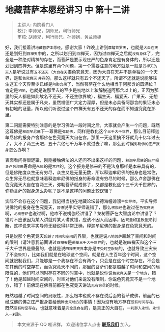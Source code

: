 # 地藏菩萨本愿经讲习 中 第十二讲

> 主讲人: 内院看门人 <br />
> 校订: 李师兄，胡师兄，利行师兄 <br />
> 审核: 胡师兄，利行师兄，孙师姐，黄兰师姐 <br />

好，我们接着讲`地藏菩萨本愿经`，感谢大家！昨晚上讲到`摩醯首罗天`，也就是`大自在天`还是划归到`四禅天`中的，之所以划归到四禅天，因为过四禅天之后就`没有身体`了，完全是一种绝对精神的存在，而菩萨是要示现庄严的色身肯定是有身体的，所以还是划归到四禅天。但是这里有两个问题，第一个需要注意的地方就是一般是`四禅天的天人`是听说过有`五不还天`（`大自在天`摄色究竟天，因为大自在天并不是单独的一个天界，是和`色究竟天` `并存`的，那么这样就只有五个不还天了，所谓不还就是说能够往生这五个天界至少已经是`阿那含果`了，当然菩萨在什么地相当于阿那含的圆满位？肯定是`初地`，也就是说那里去的至少是初地以上和解脱道阿那含以上的，正因为那里的天人都是如此故名不还天，不还生欲界故），福生天、福爱天、广果天、无想天其实都还是属于凡夫，虽然福德广大定力深厚，但是未必具备阿那含的果证未必有初地的证量，所以他们听说过这个四禅天有五不还天的存在而不知道究竟在那里。

第二问题需要特别注意的是学习佛法一段时间之后，大家就会产生一个问题，既然这尊佛是`释迦牟尼佛`下一尊佛是`弥勒佛`，同样是教化这个`三千大千世界`，那么目前释迦牟尼佛的报身卢舍那佛在色究竟天大自在宫，那里一天这里搞不好就几十亿年过去了，大不了两三天吧，五十六亿七千万年不就过去了嘛，那么到时候`弥勒佛的庄严报身`怎么办啊？

表面看问得很逻辑，刚刚接触佛法的人还问不出来这样的问题，`释迦牟尼佛`的`庄严报身卢舍那佛`寿命是`永恒`的是`常住`的，这个报身是修来的不是法身那样是本来具有的，但是佛陀度众生无有穷尽，众生又是无量无数，所以释迦牟尼佛的报身也是常住，众生界无尽也就意味着释迦牟尼佛的报身的寿命没有穷尽的时候，那么卢舍那佛在色究竟天大自在宫两三天，弥勒菩萨就成佛了，又都是教化这个三千大千世界的，弥勒菩萨的报身怎么办呢？是不是这样的问题比较逻辑？

实际不会存在这个问题，我记得当初在地藏论坛普德海幢诽谤`平实导师`，平实导师说佛陀的报身在色究竟天，`普德`说平实导师说错了，那么`楞伽经`也说过在`色究竟天`啊，`龙树菩萨`也说过啊，他咋不说楞伽经讲错了？龙树菩萨在大智度论中讲错了？错对不应该因为某人讲就对某人讲就错，应该不因人而因事，因`现量`和`圣教量`来判断，这样说来平实导师无疑说得非常正确，释迦牟尼佛的报身是在色究竟天的。

只是说那个色究竟天`超越了时间和空间`的界限，也就是说`八地菩萨`超越了空间和时间的限制（请注意我前面讲过`四禅天`是`遍覆三千大千世界`的，也就是说四禅天和这个三千大千世界是重叠的，也就是说`四禅天天界`本身是`不受时空限制`的，也就导致三灾来了不会`毁灭`），比如我们就是在地球这个空间，就是在人生百年这个时间，这个空间就限制我们，只能够是一个我存在不会有两个，只会是在这个时空存在，不会是在其他的时空存在，而色究竟天不同的，那里的菩萨们都是超越了时间和空间的局限性的，他们可以同时存在不同的时空中，也就是说你说`色究竟天`是一个`地方`，错了！他是超越时间空间的，时空对他们来说没有限制，你说色究竟天不是一个地方，错了！前佛现在佛目前都在色究竟天讲法`无有穷尽`的时候。

既然超越了时间空间的局限性，那么根本也就不存在说后面的菩萨成佛，前面的已经成佛的佛之庄严报身要给他`腾出来地方`的事情！因为没有地方存在`没有时间存在`，既然`没有时空存在`，也就意味着是`完全是自在`的，是真正的大自在，`一刹那入永恒，永恒入一刹那`。

> 本文来源于 QQ 唯识群， 欢迎诸位学人点击 **[联系我们](https://mp.weixin.qq.com/s/lZCfWjmLjgNR165Tx4_bCQ)** 加入。
